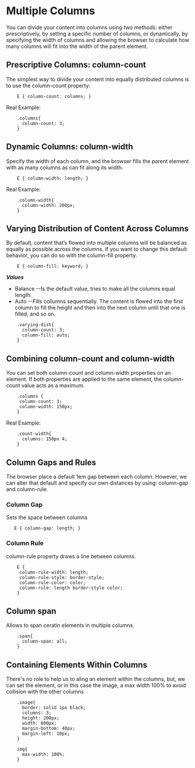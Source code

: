 # Multiple Columns

You can divide your content into columns using two methods: either prescriptively, by setting a specific number of columns, or dynamically, by specifying the width of columns and allowing the browser to calculate how many columns will fit into the width of the parent element.


## Prescriptive Columns: column-count 

The simplest way to divide your content into equally distributed columns is
to use the column-count property:

```
	E { column-count: columns; }
```

Real Example:

```
	.columns{
	  column-count: 3;
	}
```

## Dynamic Columns: column-width

Specify the width of each column, and the browser fills the parent element with as many columns as can fit along its width.

```
	E { column-width: length; }
```

Real Example:

```
	.column-width{
	  column-width: 200px;
	}
```

## Varying Distribution of Content Across Columns

By default, content that’s flowed into multiple columns will be balanced as equally as possible across the columns. If you want to change this default behavior, you can do so with the column-fill property.
 
```
	E { column-fill: keyword; }
```

***Values***
- Balance --Is the default value, tries to make all the columns equal length.
- Auto --Fills collumns sequentially. The content is flowed into the first column to fill the height and then into the next column until that one is filled, and so on.

```
	.varying-dist{
	  column-count: 3;
	  column-fill: auto;
	}
```

## Combining column-count and column-width

You can set both column-count and column-width properties on an element. If both properties are applied to the same element, the column-count value acts as a maximum.

```
	.columns {
	 column-count: 3;
	 column-width: 150px;
	}
```

Real Example:

```
	.count-width{
	  columns: 150px 4;
	}
```

## Column Gaps and Rules

The browser place a default 1em gap between each column. However, we can alter that default and specify our own distances by using: column-gap and column-rule.

### Column Gap

 Sets the space between columns

 ```
 	E { column-gap: length; }
 ```

### Column Rule

column-rule property draws a line between columns.


```
	E {
	 column-rule-width: length;
	 column-rule-style: border-style;
	 column-rule-color: color;
	 column-rule: length border-style color;
	}
```

## Column span

Allows to span ceratin elements in multiple columns.

```
	.span{
	  column-span: all;
	}
```


## Containing Elements Within Columns

There's no role to help us to aling an element within the columns, but, we can set the element, or in this case the image, a max width 100% to avoid collision with the other columns

```
	.image{
	  border: solid 1px black;
	  columns: 3;
	  height: 200px;
	  width: 800px;
	  margin-bottom: 40px;
	  margin-left: 10px;
	}

	img{
	  max-width: 100%;
	}
```